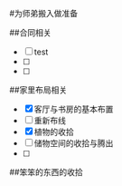 #为师弟搬入做准备

##合同相关
- [ ] test
- [ ] 
- [ ] 

##家里布局相关

- [X] 客厅与书房的基本布置
- [ ] 重新布线
- [X] 植物的收拾
- [ ] 储物空间的收拾与腾出
- [ ] 


##笨笨的东西的收拾


